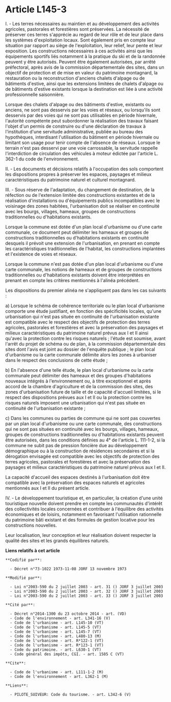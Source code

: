 # Article L145-3

I. - Les terres nécessaires au maintien et au développement des activités agricoles, pastorales et forestières sont
préservées. La nécessité de préserver ces terres s'apprécie au regard de leur rôle et de leur place dans les systèmes
d'exploitation locaux. Sont également pris en compte leur situation par rapport au siège de l'exploitation, leur relief, leur
pente et leur exposition. Les constructions nécessaires à ces activités ainsi que les équipements sportifs liés notamment à
la pratique du ski et de la randonnée peuvent y être autorisés. Peuvent être également autorisées, par arrêté préfectoral,
après avis de la commission départementale des sites, dans un objectif de protection et de mise en valeur du patrimoine
montagnard, la restauration ou la reconstruction d'anciens chalets d'alpage ou de bâtiments d'estive, ainsi que les
extensions limitées de chalets d'alpage ou de bâtiments d'estive existants lorsque la destination est liée à une activité
professionnelle saisonnière.

Lorsque des chalets d'alpage ou des bâtiments d'estive, existants ou anciens, ne sont pas desservis par les voies et réseaux,
ou lorsqu'ils sont desservis par des voies qui ne sont pas utilisables en période hivernale, l'autorité compétente peut
subordonner la réalisation des travaux faisant l'objet d'un permis de construire ou d'une déclaration de travaux à
l'institution d'une servitude administrative, publiée au bureau des hypothèques, interdisant l'utilisation du bâtiment en
période hivernale ou limitant son usage pour tenir compte de l'absence de réseaux. Lorsque le terrain n'est pas desservi par
une voie carrossable, la servitude rappelle l'interdiction de circulation des véhicules à moteur édictée par l'article L.
362-1 du code de l'environnement.

II. - Les documents et décisions relatifs à l'occupation des sols comportent les dispositions propres à préserver les
espaces, paysages et milieux caractéristiques du patrimoine naturel et culturel montagnard.

III. - Sous réserve de l'adaptation, du changement de destination, de la réfection ou de l'extension limitée des
constructions existantes et de la réalisation d'installations ou d'équipements publics incompatibles avec le voisinage des
zones habitées, l'urbanisation doit se réaliser en continuité avec les bourgs, villages, hameaux, groupes de constructions
traditionnelles ou d'habitations existants.

Lorsque la commune est dotée d'un plan local d'urbanisme ou d'une carte communale, ce document peut délimiter les hameaux et
groupes de constructions traditionnelles ou d'habitations existants en continuité desquels il prévoit une extension de
l'urbanisation, en prenant en compte les caractéristiques traditionnelles de l'habitat, les constructions implantées et
l'existence de voies et réseaux.

Lorsque la commune n'est pas dotée d'un plan local d'urbanisme ou d'une carte communale, les notions de hameaux et de groupes
de constructions traditionnelles ou d'habitations existants doivent être interprétées en prenant en compte les critères
mentionnés à l'alinéa précédent.

Les dispositions du premier alinéa ne s'appliquent pas dans les cas  suivants :

a) Lorsque le schéma de cohérence territoriale ou le plan local d'urbanisme comporte une étude justifiant, en fonction des
spécificités locales, qu'une urbanisation qui n'est pas située en continuité de l'urbanisation existante est compatible avec
le respect des objectifs de protection des terres agricoles, pastorales et forestières et avec la préservation des paysages
et milieux caractéristiques du patrimoine naturel prévus aux I et II ainsi qu'avec la protection contre les risques
naturels ; l'étude est soumise, avant l'arrêt du projet de schéma ou de plan, à la commission départementale des sites dont
l'avis est joint au dossier de l'enquête publique ; le plan local d'urbanisme ou la carte communale délimite alors les zones
à urbaniser dans le respect des conclusions de cette étude ;

b) En l'absence d'une telle étude, le plan local d'urbanisme ou la carte communale peut délimiter des hameaux et des groupes
d'habitations nouveaux intégrés à l'environnement ou, à titre exceptionnel et après accord de la chambre d'agriculture et de
la commission des sites, des zones d'urbanisation future de taille et de capacité d'accueil limitées, si le respect des
dispositions prévues aux I et II ou la protection contre les risques naturels imposent une urbanisation qui n'est pas située
en continuité de l'urbanisation existante ;

c) Dans les communes ou parties de commune qui ne sont pas couvertes par un plan local d'urbanisme ou une carte communale,
des constructions qui ne sont pas situées en continuité avec les bourgs, villages, hameaux, groupes de constructions
traditionnelles ou d'habitations existants peuvent être autorisées, dans les conditions définies au 4° de l'article L.
111-1-2, si la commune ne subit pas de pression foncière due au développement démographique ou à la construction de
résidences secondaires et si la dérogation envisagée est compatible avec les objectifs de protection des terres agricoles,
pastorales et forestières et avec la préservation des paysages et milieux caractéristiques du patrimoine naturel prévus aux I
et II.

La capacité d'accueil des espaces destinés à l'urbanisation doit être compatible avec la préservation des espaces naturels et
agricoles mentionnés aux I et II du présent article.

IV. - Le développement touristique et, en particulier, la création d'une unité touristique nouvelle doivent prendre en compte
les communautés d'intérêt des collectivités locales concernées et contribuer à l'équilibre des activités économiques et de
loisirs, notamment en favorisant l'utilisation rationnelle du patrimoine bâti existant et des formules de gestion locative
pour les constructions nouvelles.

Leur localisation, leur conception et leur réalisation doivent respecter la qualité des sites et les grands équilibres
naturels.

**Liens relatifs à cet article**

	**Codifié par**:

	  - Décret n°73-1022 1973-11-08 JORF 13 novembre 1973

	**Modifié par**:

	  - Loi n°2003-590 du 2 juillet 2003 - art. 31 () JORF 3 juillet 2003
	  - Loi n°2003-590 du 2 juillet 2003 - art. 32 () JORF 3 juillet 2003
	  - Loi n°2003-590 du 2 juillet 2003 - art. 33 () JORF 3 juillet 2003

	**Cité par**:

	  - Décret n°2014-1300 du 23 octobre 2014 - art. (VD)
	  - Code de l'environnement - art. L341-16 (V)
	  - Code de l'urbanisme - art. L145-10 (VT)
	  - Code de l'urbanisme - art. L145-5 (VT)
	  - Code de l'urbanisme - art. L145-7 (VT)
	  - Code de l'urbanisme - art. L480-13 (M)
	  - Code de l'urbanisme - art. R*122-1 (VT)
	  - Code de l'urbanisme - art. R*123-1 (VT)
	  - Code du patrimoine. - art. L630-1 (VT)
	  - Code général des impôts, CGI. - art. 1585 C (VT)

	**Cite**:

	  - Code de l'urbanisme - art. L111-1-2 (M)
	  - Code de l'environnement - art. L362-1 (M)

	**Liens**:

	  - PILOTE_SUIVEUR: Code du tourisme. - art. L342-6 (V)
